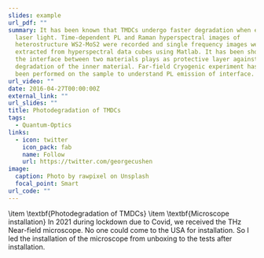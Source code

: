 ```yaml
---
slides: example
url_pdf: ""
summary: It has been known that TMDCs undergo faster degradation when exposed to
  laser light. Time-dependent PL and Raman hyperspectral images of
  heterostructure WS2-MoS2 were recorded and single frequency images were
  extracted from hyperspectral data cubes using Matlab. It has been shown that
  the interface between two materials plays as protective layer against
  degradation of the inner material. Far-field Cryogenic experiment has also
  been performed on the sample to understand PL emission of interface.
url_video: ""
date: 2016-04-27T00:00:00Z
external_link: ""
url_slides: ""
title: Photodegradation of TMDCs
tags:
  - Quantum-Optics
links:
  - icon: twitter
    icon_pack: fab
    name: Follow
    url: https://twitter.com/georgecushen
image:
  caption: Photo by rawpixel on Unsplash
  focal_point: Smart
url_code: ""
---
```

 \item \textbf{Photodegradation of TMDCs} 
                           \item \textbf{Microscope installation} In 2021 during lockdown due to Covid, we received the THz Near-field microscope. No one could come to the USA for installation. So I led the installation of the microscope from unboxing to the tests after installation.